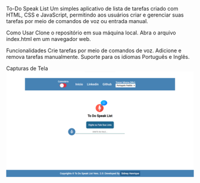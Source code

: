 To-Do Speak List
Um simples aplicativo de lista de tarefas criado com HTML, CSS e JavaScript, 
permitindo aos usuários criar e gerenciar suas tarefas por meio de comandos de voz ou entrada manual.

Como Usar
Clone o repositório em sua máquina local.
Abra o arquivo index.html em um navegador web.

Funcionalidades
Crie tarefas por meio de comandos de voz.
Adicione e remova tarefas manualmente.
Suporte para os idiomas Português e Inglês.

Capturas de Tela
<img src="assets/screen_capture/screen_1.png">
